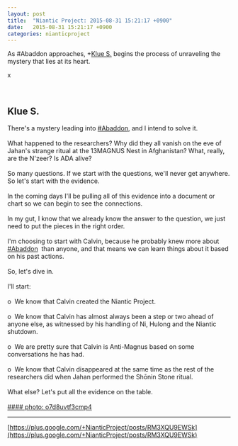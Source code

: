 ```yaml
---
layout: post
title:  "Niantic Project: 2015-08-31 15:21:17 +0900"
date:   2015-08-31 15:21:17 +0900
categories: nianticproject
---
```

As ‪#‎Abaddon‬ approaches, +[Klue S.](https://plus.google.com/110350977702120778591 "") begins the process of unraveling the mystery that lies at its heart.

x<div class="shared"><br /><h2>Klue S.</h2>There's a mystery leading into <a rel="nofollow" class="ot-hashtag" href="https://plus.google.com/s/%23Abaddon">#Abaddon</a>, and I intend to solve it.<br /><br />What happened to the researchers? Why did they all vanish on the eve of Jahan's strange ritual at the 13MAGNUS Nest in Afghanistan? What, really, are the N'zeer? Is ADA alive? <br /><br />So many questions. If we start with the questions, we'll never get anywhere. So let's start with the evidence.<br /><br />In the coming days I'll be pulling all of this evidence into a document or chart so we can begin to see the connections.<br /><br />In my gut, I know that we already know the answer to the question, we just need to put the pieces in the right order.<br /><br />I'm choosing to start with Calvin, because he probably knew more about  <a rel="nofollow" class="ot-hashtag" href="https://plus.google.com/s/%23Abaddon">#Abaddon</a>  than anyone, and that means we can learn things about it based on his past actions.<br /><br />So, let's dive in.<br /><br />I'll start:<br /><br />o  We know that Calvin created the Niantic Project.<br /><br />o  We know that Calvin has almost always been a step or two ahead of anyone else, as witnessed by his handling of Ni, Hulong and the Niantic shutdown.<br /><br />o  We are pretty sure that Calvin is Anti-Magnus based on some conversations he has had.<br /><br />o  We know that Calvin disappeared at the same time as the rest of the researchers did when Jahan performed the Shōnin Stone ritual.<br /><br />What else? Let's put all the evidence on the table.<br /><br /></div>
[#### photo: o7d8uvtf3cmp4](https://lh3.googleusercontent.com/-k84Ry_p3EDA/VePxpXFfnbI/AAAAAAAAA-c/-HFepils7eo/w800-h450/Source.jpg "")
- - -
[https://plus.google.com/+NianticProject/posts/RM3XQU9EWSk](https://plus.google.com/+NianticProject/posts/RM3XQU9EWSk)

